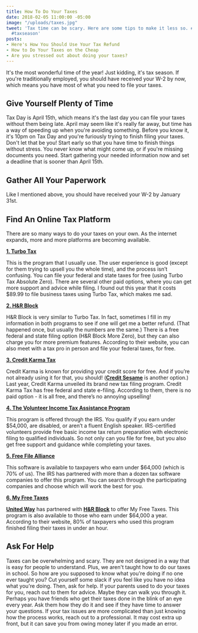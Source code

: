 ```yaml
---
title: How To Do Your Taxes
date: 2018-02-05 11:00:00 -05:00
image: "/uploads/taxes.jpg"
tweet: 'Tax time can be scary. Here are some tips to make it less so. #taxes #money
  #taxseason'
posts:
- Here's How You Should Use Your Tax Refund
- How to Do Your Taxes on the Cheap
- Are you stressed out about doing your taxes?
---
```


It's the most wonderful time of the year! Just kidding, it's tax season. If you're traditionally employed, you should have received your W-2 by now, which means you have most of what you need to file your taxes.

## Give Yourself Plenty of Time

Tax Day is April 15th, which means it's the last day you can file your taxes without them being late. April may seem like it's really far away, but time has a way of speeding up when you're avoiding something. Before you know it, it's 10pm on Tax Day and you're furiously trying to finish filing your taxes. Don't let that be you! Start early so that you have time to finish things without stress. You never know what might come up, or if you're missing documents you need. Start gathering your needed information now and set a deadline that is sooner than April 15th.

## Gather All Your Paperwork

Like I mentioned above, you should have received your W-2 by January 31st.

## Find An Online Tax Platform

There are so many ways to do your taxes on your own. As the internet expands, more and more platforms are becoming available.

**[1. Turbo Tax](https://turbotax.intuit.com/)**

This is the program that I usually use. The user experience is good (except for them trying to upsell you the whole time), and the process isn’t confusing. You can file your federal and state taxes for free (using Turbo Tax Absolute Zero). There are several other paid options, where you can get more support and advice while filing. I found out this year that it costs $89.99 to file business taxes using Turbo Tax, which makes me sad.

**[2. H&R Block](https://www.hrblock.com/)**

H&R Block is very similar to Turbo Tax. In fact, sometimes I fill in my information in both programs to see if one will get me a better refund. (That happened once, but usually the numbers are the same.) There is a free federal and state filing option (H&R Block More Zero), but they can also charge you for more premium features. According to their website, you can also meet with a tax pro in person and file your federal taxes, for free.

**[3. Credit Karma Tax](https://www.creditkarma.com/tax)**

Credit Karma is known for providing your credit score for free. And if you’re not already using it for that, you should! (**[Credit Sesame](http://creditsesame.go2cloud.org/aff_c?offer_id=23&aff_id=14)** is another option.) Last year, Credit Karma unveiled its brand new tax filing program. Credit Karma Tax has free federal and state e-filing. According to them, there is no paid option - it is all free, and there’s no annoying upselling!

**[4. The Volunteer Income Tax Assistance Program](https://www.irs.gov/individuals/free-tax-return-preparation-for-you-by-volunteers)**

This program is offered through the IRS. You qualify if you earn under $54,000, are disabled, or aren’t a fluent English speaker. IRS-certified volunteers provide free basic income tax return preparation with electronic filing to qualified individuals. So not only can you file for free, but you also get free support and guidance while completing your taxes.

**[5. Free File Alliance](https://www.irs.gov/uac/free-file-do-your-federal-taxes-for-free)**

This software is available to taxpayers who earn under $64,000 (which is 70% of us). The IRS has partnered with more than a dozen tax software companies to offer this program. You can search through the participating companies and choose which will work the best for you.

**[6. My Free Taxes](http://www.unitedway.org/myfreetaxes/)**

**[United Way](http://www.unitedway.org/)** has partnered with **[H&R Block](https://www.hrblock.com/)** to offer My Free Taxes. This program is also available to those who earn under $64,000 a year. According to their website, 80% of taxpayers who used this program finished filing their taxes in under an hour.

## Ask For Help

Taxes can be overwhelming and scary. They are not designed in a way that is easy for people to understand. Plus, we aren't taught how to do our taxes in school. So how are you supposed to know what you're doing if no one ever taught you? Cut yourself some slack if you feel like you have no idea what you're doing. Then, ask for help. If your parents used to do your taxes for you, reach out to them for advice. Maybe they can walk you through it. Perhaps you have friends who get their taxes done in the blink of an eye every year. Ask them how they do it and see if they have time to answer your questions. If your tax issues are more complicated than just knowing how the process works, reach out to a professional. It may cost extra up front, but it can save you from owing money later if you made an error.